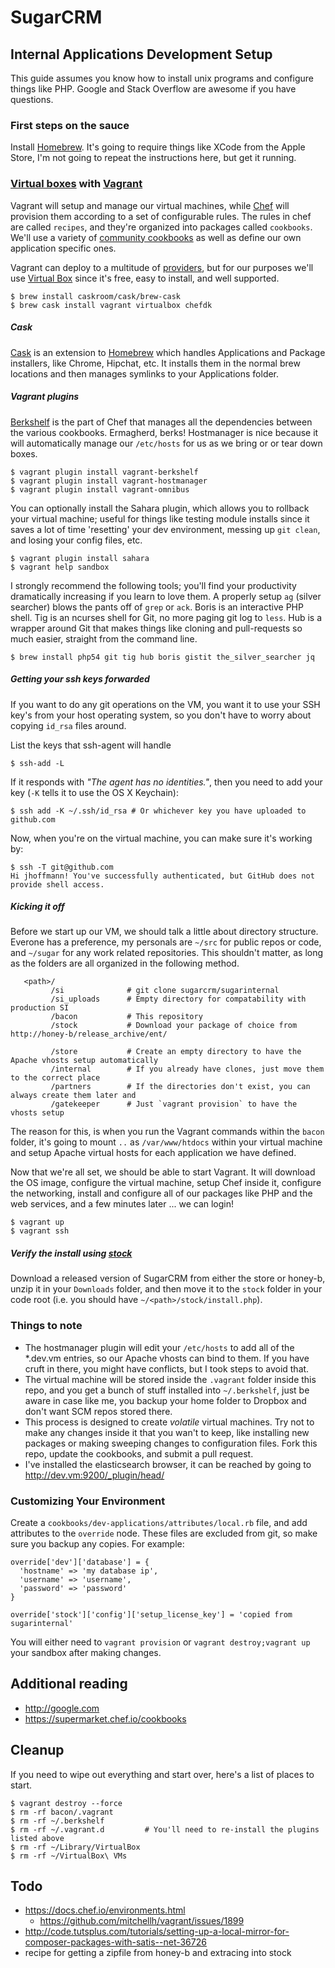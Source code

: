 # SugarCRM
## Internal Applications Development Setup

This guide assumes you know how to install unix programs and configure things like PHP.  Google and Stack Overflow are awesome if you have questions.

### First steps on the sauce

Install [Homebrew](http://brew.sh).  It's going to require things like XCode from the Apple Store, I'm not going to repeat the instructions here, but get it running.

### [Virtual boxes](http://virtualbox.org) with [Vagrant](http://vagrantup.com)

Vagrant will setup and manage our virtual machines, while [Chef](https://www.chef.io) will provision them according to a set of configurable rules.  The rules in chef are called `recipes`, and they're organized into packages called `cookbooks`.  We'll use a variety of [community cookbooks](https://supermarket.chef.io) as well as define our own application specific ones.

Vagrant can deploy to a multitude of [providers](https://docs.vagrantup.com/v2/providers/index.html), but for our purposes we'll use [Virtual Box](https://www.virtualbox.org) since it's free, easy to install, and well supported.

```
$ brew install caskroom/cask/brew-cask
$ brew cask install vagrant virtualbox chefdk
```

##### Cask

[Cask](http://caskroom.io) is an extension to [Homebrew](http://brew.sh) which handles Applications and Package installers, like Chrome, Hipchat, etc.  It installs them in the normal brew locations and then manages symlinks to your Applications folder.

##### Vagrant plugins

[Berkshelf](http://berkshelf.com) is the part of Chef that manages all the dependencies between the various cookbooks. Ermagherd, berks!  Hostmanager is nice because it will automatically manage our `/etc/hosts` for us as we bring or or tear down boxes.
```
$ vagrant plugin install vagrant-berkshelf
$ vagrant plugin install vagrant-hostmanager
$ vagrant plugin install vagrant-omnibus
```

You can optionally install the Sahara plugin, which allows you to rollback your virtual machine; useful for things like testing module installs since it saves a lot of time 'resetting' your dev environment, messing up `git clean`, and losing your config files, etc.

```
$ vagrant plugin install sahara
$ vagrant help sandbox
```

I strongly recommend the following tools; you'll find your productivity dramatically increasing if you learn to love them.  A properly setup `ag` (silver searcher) blows the pants off of `grep` or `ack`.  Boris is an interactive PHP shell.  Tig is an ncurses shell for Git, no more paging git log to `less`.  Hub is a wrapper around Git that makes things like cloning and pull-requests so much easier, straight from the command line.

```
$ brew install php54 git tig hub boris gistit the_silver_searcher jq
```

##### Getting your ssh keys forwarded

If you want to do any git operations on the VM, you want it to use your SSH key's from your host operating system, so you don't have to worry about copying `id_rsa` files around.

List the keys that ssh-agent will handle
```
$ ssh-add -L
```

If it responds with *"The agent has no identities."*, then you need to add your key (`-K` tells it to use the OS X Keychain):
```
$ ssh add -K ~/.ssh/id_rsa # Or whichever key you have uploaded to github.com
```

Now, when you're on the virtual machine, you can make sure it's working by:
```
$ ssh -T git@github.com
Hi jhoffmann! You've successfully authenticated, but GitHub does not provide shell access.
```

##### Kicking it off

Before we start up our VM, we should talk a little about directory structure.  Everone has a preference, my personals are `~/src` for public repos or code, and `~/sugar` for any work related repositories.  This shouldn't matter, as long as the folders are all organized in the following method.
```
   <path>/
         /si              # git clone sugarcrm/sugarinternal
         /si_uploads      # Empty directory for compatability with production SI
         /bacon           # This repository
         /stock           # Download your package of choice from http://honey-b/release_archive/ent/

         /store           # Create an empty directory to have the Apache vhosts setup automatically
         /internal        # If you already have clones, just move them to the correct place
         /partners        # If the directories don't exist, you can always create them later and
         /gatekeeper      # Just `vagrant provision` to have the vhosts setup
```
The reason for this, is when you run the Vagrant commands within the `bacon` folder, it's going to mount `..` as `/var/www/htdocs` within your virtual machine and setup Apache virtual hosts for each application we have defined.

Now that we're all set, we should be able to start Vagrant.  It will download the OS image, configure the virtual machine, setup Chef inside it, configure the networking, install and configure all of our packages like PHP and the web services, and a few minutes later ... we can login!
```
$ vagrant up
$ vagrant ssh
```

##### Verify the install using [stock](http://stock.dev.vm)

Download a released version of SugarCRM from either the store or honey-b, unzip it in your `Downloads` folder, and then move it to the `stock` folder in your code root (i.e. you should have `~/<path>/stock/install.php`).

### Things to note

- The hostmanager plugin will edit your `/etc/hosts` to add all of the *.dev.vm entries, so our Apache vhosts can bind to them.  If you have cruft in there, you might have conflicts, but I took steps to avoid that.
- The virtual machine will be stored inside the `.vagrant` folder inside this repo, and you get a bunch of stuff installed into `~/.berkshelf`, just be aware in case like me, you backup your home folder to Dropbox and don't want SCM repos stored there.
- This process is designed to create *volatile* virtual machines.  Try not to make any changes inside it that you wan't to keep, like installing new packages or making sweeping changes to configuration files.  Fork this repo, update the cookbooks, and submit a pull request.
- I've installed the elasticsearch browser, it can be reached by going to http://dev.vm:9200/_plugin/head/

### Customizing Your Environment

Create a `cookbooks/dev-applications/attributes/local.rb` file, and add attributes to the `override` node.  These files are excluded from git, so make sure you backup any copies.  For example:
```
override['dev']['database'] = {
  'hostname' => 'my database ip',
  'username' => 'username',
  'password' => 'password'
}

override['stock']['config']['setup_license_key'] = 'copied from sugarinternal'
```
You will either need to `vagrant provision` or `vagrant destroy;vagrant up` your sandbox after making changes.

## Additional reading

- http://google.com
- https://supermarket.chef.io/cookbooks

## Cleanup

If you need to wipe out everything and start over, here's a list of places to start.
```
$ vagrant destroy --force
$ rm -rf bacon/.vagrant
$ rm -rf ~/.berkshelf
$ rm -rf ~/.vagrant.d         # You'll need to re-install the plugins listed above
$ rm -rf ~/Library/VirtualBox
$ rm -rf ~/VirtualBox\ VMs
```

## Todo

- https://docs.chef.io/environments.html
  - https://github.com/mitchellh/vagrant/issues/1899
- http://code.tutsplus.com/tutorials/setting-up-a-local-mirror-for-composer-packages-with-satis--net-36726
- recipe for getting a zipfile from honey-b and extracing into stock

